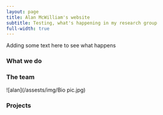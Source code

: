 ```yaml
---
layout: page
title: Alan McWilliam's website
subtitle: Testing, what's happening in my research group
full-width: true
---
```



Adding some text here to see what happens

### What we do


### The team

![alan](/assests/img/Bio pic.jpg)

### Projects



